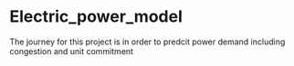 # Electric_power_model
The  journey for this project is in order to predcit  power demand including congestion and unit commitment
